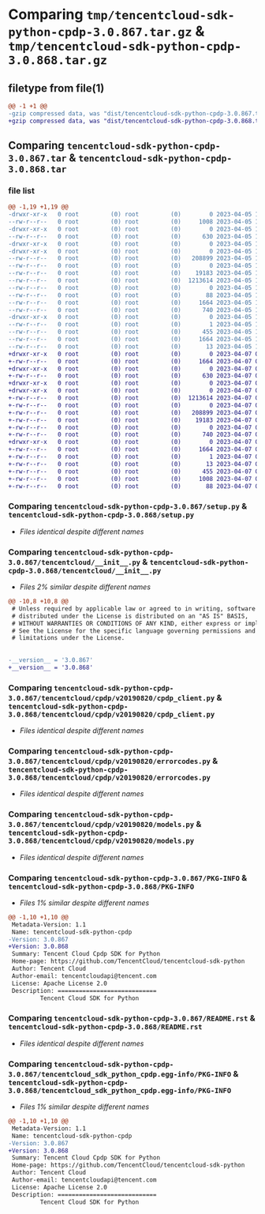 # Comparing `tmp/tencentcloud-sdk-python-cpdp-3.0.867.tar.gz` & `tmp/tencentcloud-sdk-python-cpdp-3.0.868.tar.gz`

## filetype from file(1)

```diff
@@ -1 +1 @@
-gzip compressed data, was "dist/tencentcloud-sdk-python-cpdp-3.0.867.tar", last modified: Wed Apr  5 16:26:34 2023, max compression
+gzip compressed data, was "dist/tencentcloud-sdk-python-cpdp-3.0.868.tar", last modified: Fri Apr  7 00:25:35 2023, max compression
```

## Comparing `tencentcloud-sdk-python-cpdp-3.0.867.tar` & `tencentcloud-sdk-python-cpdp-3.0.868.tar`

### file list

```diff
@@ -1,19 +1,19 @@
-drwxr-xr-x   0 root         (0) root         (0)        0 2023-04-05 16:26:34.000000 tencentcloud-sdk-python-cpdp-3.0.867/
--rw-r--r--   0 root         (0) root         (0)     1008 2023-04-05 16:26:34.000000 tencentcloud-sdk-python-cpdp-3.0.867/setup.py
-drwxr-xr-x   0 root         (0) root         (0)        0 2023-04-05 16:26:34.000000 tencentcloud-sdk-python-cpdp-3.0.867/tencentcloud/
--rw-r--r--   0 root         (0) root         (0)      630 2023-04-05 16:26:34.000000 tencentcloud-sdk-python-cpdp-3.0.867/tencentcloud/__init__.py
-drwxr-xr-x   0 root         (0) root         (0)        0 2023-04-05 16:26:34.000000 tencentcloud-sdk-python-cpdp-3.0.867/tencentcloud/cpdp/
-drwxr-xr-x   0 root         (0) root         (0)        0 2023-04-05 16:26:34.000000 tencentcloud-sdk-python-cpdp-3.0.867/tencentcloud/cpdp/v20190820/
--rw-r--r--   0 root         (0) root         (0)   208899 2023-04-05 16:26:34.000000 tencentcloud-sdk-python-cpdp-3.0.867/tencentcloud/cpdp/v20190820/cpdp_client.py
--rw-r--r--   0 root         (0) root         (0)        0 2023-04-05 16:26:34.000000 tencentcloud-sdk-python-cpdp-3.0.867/tencentcloud/cpdp/v20190820/__init__.py
--rw-r--r--   0 root         (0) root         (0)    19183 2023-04-05 16:26:34.000000 tencentcloud-sdk-python-cpdp-3.0.867/tencentcloud/cpdp/v20190820/errorcodes.py
--rw-r--r--   0 root         (0) root         (0)  1213614 2023-04-05 16:26:34.000000 tencentcloud-sdk-python-cpdp-3.0.867/tencentcloud/cpdp/v20190820/models.py
--rw-r--r--   0 root         (0) root         (0)        0 2023-04-05 16:26:34.000000 tencentcloud-sdk-python-cpdp-3.0.867/tencentcloud/cpdp/__init__.py
--rw-r--r--   0 root         (0) root         (0)       88 2023-04-05 16:26:34.000000 tencentcloud-sdk-python-cpdp-3.0.867/setup.cfg
--rw-r--r--   0 root         (0) root         (0)     1664 2023-04-05 16:26:34.000000 tencentcloud-sdk-python-cpdp-3.0.867/PKG-INFO
--rw-r--r--   0 root         (0) root         (0)      740 2023-04-05 16:26:34.000000 tencentcloud-sdk-python-cpdp-3.0.867/README.rst
-drwxr-xr-x   0 root         (0) root         (0)        0 2023-04-05 16:26:34.000000 tencentcloud-sdk-python-cpdp-3.0.867/tencentcloud_sdk_python_cpdp.egg-info/
--rw-r--r--   0 root         (0) root         (0)        1 2023-04-05 16:26:34.000000 tencentcloud-sdk-python-cpdp-3.0.867/tencentcloud_sdk_python_cpdp.egg-info/dependency_links.txt
--rw-r--r--   0 root         (0) root         (0)      455 2023-04-05 16:26:34.000000 tencentcloud-sdk-python-cpdp-3.0.867/tencentcloud_sdk_python_cpdp.egg-info/SOURCES.txt
--rw-r--r--   0 root         (0) root         (0)     1664 2023-04-05 16:26:34.000000 tencentcloud-sdk-python-cpdp-3.0.867/tencentcloud_sdk_python_cpdp.egg-info/PKG-INFO
--rw-r--r--   0 root         (0) root         (0)       13 2023-04-05 16:26:34.000000 tencentcloud-sdk-python-cpdp-3.0.867/tencentcloud_sdk_python_cpdp.egg-info/top_level.txt
+drwxr-xr-x   0 root         (0) root         (0)        0 2023-04-07 00:25:35.000000 tencentcloud-sdk-python-cpdp-3.0.868/
+-rw-r--r--   0 root         (0) root         (0)     1664 2023-04-07 00:25:35.000000 tencentcloud-sdk-python-cpdp-3.0.868/PKG-INFO
+drwxr-xr-x   0 root         (0) root         (0)        0 2023-04-07 00:25:35.000000 tencentcloud-sdk-python-cpdp-3.0.868/tencentcloud/
+-rw-r--r--   0 root         (0) root         (0)      630 2023-04-07 00:25:35.000000 tencentcloud-sdk-python-cpdp-3.0.868/tencentcloud/__init__.py
+drwxr-xr-x   0 root         (0) root         (0)        0 2023-04-07 00:25:35.000000 tencentcloud-sdk-python-cpdp-3.0.868/tencentcloud/cpdp/
+drwxr-xr-x   0 root         (0) root         (0)        0 2023-04-07 00:25:35.000000 tencentcloud-sdk-python-cpdp-3.0.868/tencentcloud/cpdp/v20190820/
+-rw-r--r--   0 root         (0) root         (0)  1213614 2023-04-07 00:25:35.000000 tencentcloud-sdk-python-cpdp-3.0.868/tencentcloud/cpdp/v20190820/models.py
+-rw-r--r--   0 root         (0) root         (0)        0 2023-04-07 00:25:35.000000 tencentcloud-sdk-python-cpdp-3.0.868/tencentcloud/cpdp/v20190820/__init__.py
+-rw-r--r--   0 root         (0) root         (0)   208899 2023-04-07 00:25:35.000000 tencentcloud-sdk-python-cpdp-3.0.868/tencentcloud/cpdp/v20190820/cpdp_client.py
+-rw-r--r--   0 root         (0) root         (0)    19183 2023-04-07 00:25:35.000000 tencentcloud-sdk-python-cpdp-3.0.868/tencentcloud/cpdp/v20190820/errorcodes.py
+-rw-r--r--   0 root         (0) root         (0)        0 2023-04-07 00:25:35.000000 tencentcloud-sdk-python-cpdp-3.0.868/tencentcloud/cpdp/__init__.py
+-rw-r--r--   0 root         (0) root         (0)      740 2023-04-07 00:25:35.000000 tencentcloud-sdk-python-cpdp-3.0.868/README.rst
+drwxr-xr-x   0 root         (0) root         (0)        0 2023-04-07 00:25:35.000000 tencentcloud-sdk-python-cpdp-3.0.868/tencentcloud_sdk_python_cpdp.egg-info/
+-rw-r--r--   0 root         (0) root         (0)     1664 2023-04-07 00:25:35.000000 tencentcloud-sdk-python-cpdp-3.0.868/tencentcloud_sdk_python_cpdp.egg-info/PKG-INFO
+-rw-r--r--   0 root         (0) root         (0)        1 2023-04-07 00:25:35.000000 tencentcloud-sdk-python-cpdp-3.0.868/tencentcloud_sdk_python_cpdp.egg-info/dependency_links.txt
+-rw-r--r--   0 root         (0) root         (0)       13 2023-04-07 00:25:35.000000 tencentcloud-sdk-python-cpdp-3.0.868/tencentcloud_sdk_python_cpdp.egg-info/top_level.txt
+-rw-r--r--   0 root         (0) root         (0)      455 2023-04-07 00:25:35.000000 tencentcloud-sdk-python-cpdp-3.0.868/tencentcloud_sdk_python_cpdp.egg-info/SOURCES.txt
+-rw-r--r--   0 root         (0) root         (0)     1008 2023-04-07 00:25:35.000000 tencentcloud-sdk-python-cpdp-3.0.868/setup.py
+-rw-r--r--   0 root         (0) root         (0)       88 2023-04-07 00:25:35.000000 tencentcloud-sdk-python-cpdp-3.0.868/setup.cfg
```

### Comparing `tencentcloud-sdk-python-cpdp-3.0.867/setup.py` & `tencentcloud-sdk-python-cpdp-3.0.868/setup.py`

 * *Files identical despite different names*

### Comparing `tencentcloud-sdk-python-cpdp-3.0.867/tencentcloud/__init__.py` & `tencentcloud-sdk-python-cpdp-3.0.868/tencentcloud/__init__.py`

 * *Files 2% similar despite different names*

```diff
@@ -10,8 +10,8 @@
 # Unless required by applicable law or agreed to in writing, software
 # distributed under the License is distributed on an "AS IS" BASIS,
 # WITHOUT WARRANTIES OR CONDITIONS OF ANY KIND, either express or implied.
 # See the License for the specific language governing permissions and
 # limitations under the License.
 
 
-__version__ = '3.0.867'
+__version__ = '3.0.868'
```

### Comparing `tencentcloud-sdk-python-cpdp-3.0.867/tencentcloud/cpdp/v20190820/cpdp_client.py` & `tencentcloud-sdk-python-cpdp-3.0.868/tencentcloud/cpdp/v20190820/cpdp_client.py`

 * *Files identical despite different names*

### Comparing `tencentcloud-sdk-python-cpdp-3.0.867/tencentcloud/cpdp/v20190820/errorcodes.py` & `tencentcloud-sdk-python-cpdp-3.0.868/tencentcloud/cpdp/v20190820/errorcodes.py`

 * *Files identical despite different names*

### Comparing `tencentcloud-sdk-python-cpdp-3.0.867/tencentcloud/cpdp/v20190820/models.py` & `tencentcloud-sdk-python-cpdp-3.0.868/tencentcloud/cpdp/v20190820/models.py`

 * *Files identical despite different names*

### Comparing `tencentcloud-sdk-python-cpdp-3.0.867/PKG-INFO` & `tencentcloud-sdk-python-cpdp-3.0.868/PKG-INFO`

 * *Files 1% similar despite different names*

```diff
@@ -1,10 +1,10 @@
 Metadata-Version: 1.1
 Name: tencentcloud-sdk-python-cpdp
-Version: 3.0.867
+Version: 3.0.868
 Summary: Tencent Cloud Cpdp SDK for Python
 Home-page: https://github.com/TencentCloud/tencentcloud-sdk-python
 Author: Tencent Cloud
 Author-email: tencentcloudapi@tencent.com
 License: Apache License 2.0
 Description: ============================
         Tencent Cloud SDK for Python
```

### Comparing `tencentcloud-sdk-python-cpdp-3.0.867/README.rst` & `tencentcloud-sdk-python-cpdp-3.0.868/README.rst`

 * *Files identical despite different names*

### Comparing `tencentcloud-sdk-python-cpdp-3.0.867/tencentcloud_sdk_python_cpdp.egg-info/PKG-INFO` & `tencentcloud-sdk-python-cpdp-3.0.868/tencentcloud_sdk_python_cpdp.egg-info/PKG-INFO`

 * *Files 1% similar despite different names*

```diff
@@ -1,10 +1,10 @@
 Metadata-Version: 1.1
 Name: tencentcloud-sdk-python-cpdp
-Version: 3.0.867
+Version: 3.0.868
 Summary: Tencent Cloud Cpdp SDK for Python
 Home-page: https://github.com/TencentCloud/tencentcloud-sdk-python
 Author: Tencent Cloud
 Author-email: tencentcloudapi@tencent.com
 License: Apache License 2.0
 Description: ============================
         Tencent Cloud SDK for Python
```

